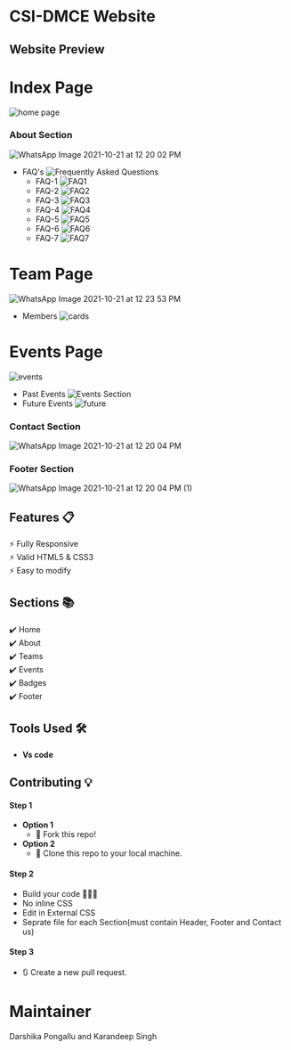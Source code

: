 # CSI-DMCE Website
## Website Preview
# Index Page
![home page](https://user-images.githubusercontent.com/89718255/138226561-4e2c7a6b-94d7-4d60-a923-93d3c8468f5d.PNG)
### About Section
![WhatsApp Image 2021-10-21 at 12 20 02 PM](https://user-images.githubusercontent.com/89718255/138226693-aa6b4519-c6de-41d0-bfa2-86648cfeabb6.jpeg)

- FAQ's
![Frequently Asked Questions](https://user-images.githubusercontent.com/89718255/138227289-d4242e4e-28c0-40cd-9e1c-f6c33f501beb.PNG)
  - FAQ-1
![FAQ1](https://user-images.githubusercontent.com/89718255/138227003-50d887cb-3621-49ad-a830-00b0e9e894e9.PNG)
  - FAQ-2
![FAQ2](https://user-images.githubusercontent.com/89718255/138227008-bb407687-7889-4d5c-ad4c-11c16f6f2eae.PNG)
  - FAQ-3
![FAQ3](https://user-images.githubusercontent.com/89718255/138227013-6f7afa68-0aaa-474c-94d2-73bb8cb852fd.PNG)
  - FAQ-4
![FAQ4](https://user-images.githubusercontent.com/89718255/138227019-032b319c-fcb5-411b-a132-426a08c04946.PNG)
  - FAQ-5
![FAQ5](https://user-images.githubusercontent.com/89718255/138227027-bcbe00dc-5996-43ae-b9a3-7e762909d571.PNG)
  - FAQ-6
![FAQ6](https://user-images.githubusercontent.com/89718255/138227033-ab9ea40f-28af-43c8-9927-c8ea54bc9616.PNG)
  - FAQ-7
![FAQ7](https://user-images.githubusercontent.com/89718255/138227036-209f6c97-3aac-479e-bb7d-533fe872a82b.PNG)

# Team Page
![WhatsApp Image 2021-10-21 at 12 23 53 PM](https://user-images.githubusercontent.com/89718255/138227627-0de066e3-cf9d-495a-bfb0-ae14de68877b.jpeg)
- Members
  ![cards](https://user-images.githubusercontent.com/89718255/138234099-e964298e-9499-48d5-a983-e4bcd2648a4c.PNG)

# Events Page
![events](https://user-images.githubusercontent.com/89718255/138227435-318ef63c-d3da-412b-95bb-3c524b05fe79.PNG)
  - Past Events
  ![Events Section](https://user-images.githubusercontent.com/89718255/138227443-528c6081-4958-4935-91b0-e8f6b84b47df.PNG)
  - Future Events
  ![future](https://user-images.githubusercontent.com/89718255/138233882-75a5df9b-4db8-46b1-b9bb-173c9086ff55.PNG)
### Contact Section
![WhatsApp Image 2021-10-21 at 12 20 04 PM](https://user-images.githubusercontent.com/89718255/138227379-c4080295-c793-440b-907e-11e377a8273f.jpeg)
### Footer Section
![WhatsApp Image 2021-10-21 at 12 20 04 PM (1)](https://user-images.githubusercontent.com/89718255/138227590-b6e1206f-07eb-4769-964a-8fa76863af91.jpeg)
## Features 📋
⚡️ Fully Responsive\
⚡️ Valid HTML5 & CSS3\
⚡️ Easy to modify

## Sections 📚
✔️ Home\
✔️ About\
✔️ Teams\
✔️ Events\
✔️ Badges\
✔️ Footer
  
## Tools Used 🛠️
- **Vs code**
  
## Contributing 💡
#### Step 1
- **Option 1**
    - 🍴 Fork this repo!
- **Option 2**
    - 👯 Clone this repo to your local machine.
#### Step 2
- Build your code 🔨🔨🔨
- No inline CSS
- Edit in External CSS
- Seprate file for each Section(must contain Header, Footer and Contact us)
#### Step 3
- 🔃 Create a new pull request.
# Maintainer
Darshika Pongallu and Karandeep Singh
